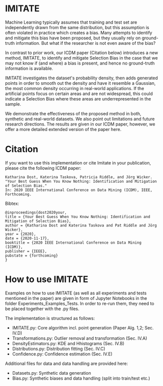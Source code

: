 # IMITATE
Machine Learning typically assumes that training and test set are independently drawn from the same distribution, but this assumption is often violated in practice which creates a bias. Many attempts to identify and mitigate this bias have been proposed, but they usually rely on ground-truth information. But what if the researcher is not even aware of the bias?

In contrast to prior work, our ICDM paper (Citation below) introduces a new method, IMITATE, to identify and mitigate Selection Bias in the case that we may not know if (and where) a bias is present, and hence no ground-truth information is available.

IMITATE investigates the dataset's probability density, then adds generated points in order to smooth out the density and have it resemble a Gaussian, the most common density occurring in real-world applications. If the artificial points focus on certain areas and are not widespread, this could indicate a Selection Bias where these areas are underrepresented in the sample.

We demonstrate the effectiveness of the proposed method in both, synthetic and real-world datasets. We also point out limitations and future research directions. The results are given in our ICDM paper, however, we offer a more detailed extended version of the paper here.

# Citation
If you want to use this implementation or cite Imitate in your publication, please cite the following ICDM paper:
```
Katharina Dost, Katerina Taskova, Patricia Riddle, and Jörg Wicker.
"Your Best Guess When You Know Nothing: Identification and Mitigation of Selection Bias."
In: 2020 IEEE International Conference on Data Mining (ICDM), IEEE, Forthcoming.
```

Bibtex:
```
@inproceedings{dost2020your,
title = {Your Best Guess When You Know Nothing: Identification and Mitigation of Selection Bias},
author = {Katharina Dost and Katerina Taskova and Pat Riddle and Jörg Wicker},
year = {2020},
date = {2020-11-17},
booktitle = {2020 IEEE International Conference on Data Mining (ICDM)},
publisher = {IEEE},
pubstate = {forthcoming}
}
```

# How to use IMITATE
Examples on how to use IMITATE (as well as all experiments and tests mentioned in the paper) are given in form of Jupyter Notebooks in the folder Experiments_Examples_Tests. In order to re-run them, they need to be placed together with the .py files. 

The implementation is structured as follows:
- IMITATE.py: Core algorithm incl. point generation (Paper Alg. 1,2; Sec. IV.D)
- Transformations.py: Outlier removal and transformation (Sec. IV.A)
- DensityEstimators.py: KDE and Hhistograms (Sec. IV.B)
- Distributions.py: Distribution fitting (Sec. IV.C)
- Confidence.py: Confidence estimation (Sec. IV.E)

Additional files for data and data handling are provided here:
- Datasets.py: Synthetic data generation
- Bias.py: Synthetic biases and data handling (split into train/test etc.)
